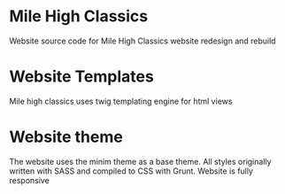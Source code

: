 # Mile High Classics
Website source code for Mile High Classics website redesign and rebuild

# Website Templates
Mile high classics uses twig templating engine for html views

# Website theme
The website uses the minim theme as a base theme.  All styles originally written with SASS and compiled to CSS with Grunt.  Website is fully responsive



